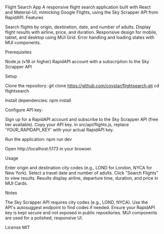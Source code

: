 Flight Search App
A responsive flight search application built with React and Material-UI, mimicking Google Flights, using the Sky Scrapper API from RapidAPI.
Features

Search flights by origin, destination, date, and number of adults.
Display flight results with airline, price, and duration.
Responsive design for mobile, tablet, and desktop using MUI Grid.
Error handling and loading states with MUI components.

Prerequisites

Node.js (v18 or higher)
RapidAPI account with a subscription to the Sky Scrapper API

Setup

Clone the repository:
git clone https://github.com/covstar/flightsearch.git
cd flightsearch


Install dependencies:
npm install


Configure API key:

Sign up for a RapidAPI account and subscribe to the Sky Scrapper API (free tier available).
Copy your API key.
In src/api/flights.js, replace 'YOUR_RAPIDAPI_KEY' with your actual RapidAPI key.


Run the application:
npm run dev

Open http://localhost:5173 in your browser.


Usage

Enter origin and destination city codes (e.g., LOND for London, NYCA for New York).
Select a travel date and number of adults.
Click "Search Flights" to view results.
Results display airline, departure time, duration, and price in MUI Cards.

Notes

The Sky Scrapper API requires city codes (e.g., LOND, NYCA). Use the API's autosuggest endpoint to find codes if needed.
Ensure your RapidAPI key is kept secure and not exposed in public repositories.
MUI components are used for a polished, responsive UI.

License
MIT

